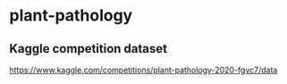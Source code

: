 # plant-pathology
## Kaggle competition dataset
https://www.kaggle.com/competitions/plant-pathology-2020-fgvc7/data

